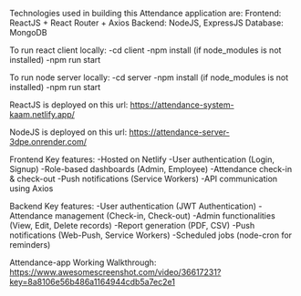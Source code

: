 Technologies used in building this Attendance application are:
Frontend: ReactJS + React Router + Axios
Backend: NodeJS, ExpressJS
Database: MongoDB


To run react client locally:
-cd client
-npm install (if node_modules is not installed)
-npm run start

To run node server locally:
-cd server
-npm install (if node_modules is not installed)
-npm run start

ReactJS is deployed on this url:
https://attendance-system-kaam.netlify.app/

NodeJS is deployed on this url:
https://attendance-server-3dpe.onrender.com/


Frontend Key features:
-Hosted on Netlify
-User authentication (Login, Signup)
-Role-based dashboards (Admin, Employee)
-Attendance check-in & check-out
-Push notifications (Service Workers)
-API communication using Axios

Backend Key features:
-User authentication (JWT Authentication)
-Attendance management (Check-in, Check-out)
-Admin functionalities (View, Edit, Delete records)
-Report generation (PDF, CSV)
-Push notifications (Web-Push, Service Workers)
-Scheduled jobs (node-cron for reminders)


Attendance-app Working Walkthrough:
https://www.awesomescreenshot.com/video/36617231?key=8a8106e56b486a1164944cdb5a7ec2e1
